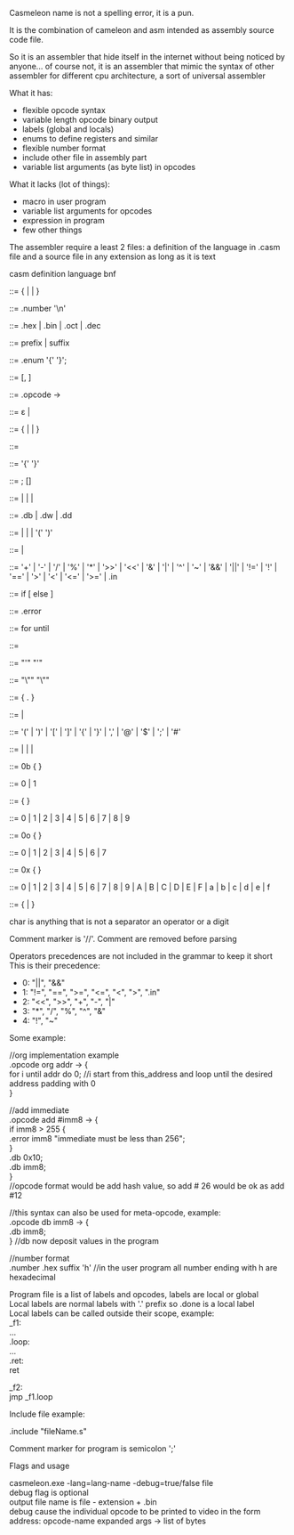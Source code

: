 Casmeleon name is not a spelling error, it is a pun.

It is the combination of cameleon and asm intended as assembly source code file.

So it is an assembler that hide itself in the internet without being noticed by anyone... of course not, it is an assembler
that mimic the syntax of other assembler for different cpu architecture, a sort of universal assembler

What it has:

  * flexible opcode syntax
  * variable length opcode binary output
  * labels (global and locals)
  * enums to define registers and similar
  * flexible number format
  * include other file in assembly part
  * variable list arguments (as byte list) in opcodes

What it lacks (lot of things):

  * macro in user program
  * variable list arguments for opcodes
  * expression in program
  * few other things

The assembler require a least 2 files: a definition of the language in .casm file and a source file in any extension as long as it is text

casm definition language bnf

<definition> ::= { <numeric format> | <opcode definition> | <enum definition> }

<numeric format> ::= .number <number base> <position> <single quoted string> '\n'

<number base> ::= .hex | .bin | .oct | .dec

<position> ::= prefix | suffix

<enum definition> ::= .enum <identifier> '{' <identifier list> '}';

<identifier list> ::= <identifier> [, <identifier list>]

<opcode definition> ::= .opcode <identifier> <syntax definition> -> <block>

<syntax definition> ::= ε | <arg format>

<arg format> ::= { <symbol> | <arg> | <number> }

<arg> ::= <identifier>

<block> ::= '{' <statement list> '}'

<statement list> ::= <statement>; [<statement list>]

<statement> ::= <deposit> <expression> | <if statement> | <error statement> | <loop statement>  

<deposit> ::= .db | .dw | .dd

<expression> ::= <operand> | <operator> <expression> | <expression> <operator> <expression> | '(' <expression> ')'

<operand> ::= <number> | <identifier>

<operator> ::= '+' | '-' | '/' | '%' | '*' | '>>' | '<<' | '&' | '|' | '^' | '~' | '&&' | '||' | '!=' | '!' | '==' | '>' | '<' | '<=' | '>=' | .in

<if statement> ::= if <expression> <block> [ else <block> ]

<error statement> ::= .error <source> <double quoted string>

<loop statement> ::= for <identifier> until <expression> <deposit> <expression>

<source> ::= <identifier>

<single quoted string> ::= "'" <string> "'"

<double quoted string> ::= "\\"" <string> "\\""

<string> ::= { . }

<symbol> ::= <separator> | <operator>

<separator> ::= '(' | ')' | '[' | ']' | '{' | '}' | ',' | '@' | '$' | ';' | '#'

<number> ::= <binary number> | <decimal number> | <octal number> | <hexadecimal number>

<binary number> ::= 0b { <binary digit> }

<binary digit> ::= 0 | 1

<decimal number> ::= { <decimal digit> }

<decimal digit> ::= 0 | 1 | 2 | 3 | 4 | 5 | 6 | 7 | 8 | 9

<octal number> ::= 0o { <octal digit> }

<octal digit> ::= 0 | 1 | 2 | 3 | 4 | 5 | 6 | 7

<hexadecimal number> ::= 0x { <hexadecimal digit> }

<hexadecimal digit> ::= 0 | 1 | 2 | 3 | 4 | 5 | 6 | 7 | 8 | 9 | A | B | C | D | E | F | a | b | c | d | e | f

<identifier> ::= <char> { <char> | <decimal digit> }

char is anything that is not a separator an operator or a digit

Comment marker is '//'. Comment are removed before parsing

Operators precedences are not included in the grammar to keep it short  
This is their precedence:  

  * 0: "||", "&&"
  * 1: "!=", "==", ">=", "<=", "<", ">", ".in"
  * 2: "<<", ">>", "+", "-", "|"
  * 3: "*", "/", "%", "^", "&"
  * 4: "!", "~"
 
Some example:  

//org implementation example  
.opcode org addr -> {  
    for i until addr do 0; //i start from this_address and loop until the desired address padding with 0  
}  

//add immediate  
.opcode add #imm8 -> {  
    if imm8 \> 255 {  
        .error imm8 "immediate must be less than 256";  
    }  
    .db 0x10;  
    .db imm8;  
}  
//opcode format would be add <space> hash value, so add # 26 would be ok as add #12  

//this syntax can also be used for meta-opcode, example:  
.opcode db imm8 -> {  
    .db imm8;  
} //db now deposit values in the program  

//number format  
.number .hex suffix 'h' //in the user program all number ending with h are hexadecimal  

Program file is a list of labels and opcodes, labels are local or global  
Local labels are normal labels with '.' prefix so .done is a local label  
Local labels can be called outside their scope, example:  
_f1:  
    ...  
.loop:  
    ...  
.ret:  
    ret  
  
_f2:  
    jmp _f1.loop  

Include file example:

.include "fileName.s"  

Comment marker for program is semicolon ';'

Flags and usage

casmeleon.exe -lang=lang-name -debug=true/false file  
debug flag is optional  
output file name is file - extension + .bin  
debug cause the individual opcode to be printed to video in the form address: opcode-name expanded args -> list of bytes
